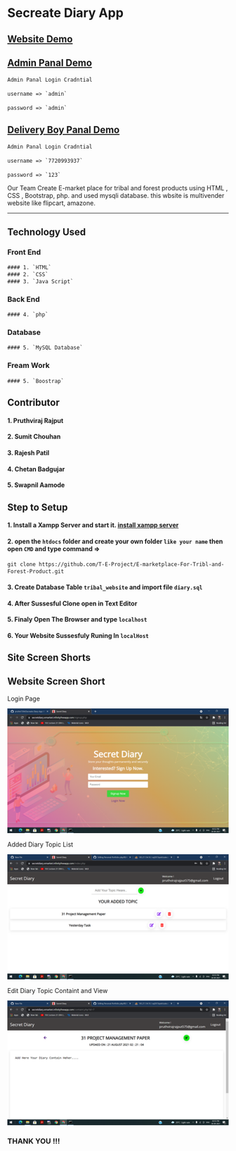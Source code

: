 # Secreate Diary App
## [Website Demo](https://emarket.infinityfreeapp.com/)
## [Admin Panal Demo](https://emarket.infinityfreeapp.com/admin/admin_login)

    Admin Panal Login Cradntial
    
    username => `admin`
    
    password => `admin`
    
## [Delivery Boy Panal Demo](https://emarket.infinityfreeapp.com/delivery_boy/login)
    
    Admin Panal Login Cradntial
    
    username => `7720993937`
    
    password => `123`

Our Team Create E-market place for tribal and forest products using HTML , CSS , Bootstrap, php. and used mysqli database. this wbsite is multivender website like flipcart, amazone.

--------
## Technology Used

### Front End

    #### 1. `HTML`
    #### 2. `CSS` 
    #### 3. `Java Script`
    
### Back End
    #### 4. `php`
    
### Database  

    #### 5. `MySQL Database`
   
### Fream Work  

    #### 5. `Boostrap`
    
## Contributor
    
   #### 1. Pruthviraj Rajput
   #### 2. Sumit Chouhan
   #### 3. Rajesh Patil
   #### 4. Chetan Badgujar 
   #### 5. Swapnil Aamode

## Step to Setup

#### 1. Install a Xampp Server and start it. [install xampp server](https://www.apachefriends.org/index.html)
#### 2. open the `htdocs` folder and create your own folder `like your name` then open `CMD` and type command =>
    git clone https://github.com/T-E-Project/E-marketplace-For-Tribl-and-Forest-Product.git
#### 3. Create Database Table `tribal_website` and import file `diary.sql`
#### 4. After Sussesful Clone open in Text Editor
#### 5. Finaly Open The Browser and type `localhost`
#### 6. Your Website Sussesfuly Runing In `localHost`

Site Screen Shorts 
-----
Website Screen Short
----

Login Page 

<img src="https://github.com/pruthvi7384/Secreate-Diary-App/blob/master/output/img1.png">

Added Diary Topic List

<img src="https://github.com/pruthvi7384/Secreate-Diary-App/blob/master/output/img3.png">

Edit Diary Topic Containt and View

<img src="https://github.com/pruthvi7384/Secreate-Diary-App/blob/master/output/img4.png">

### THANK YOU !!!
